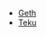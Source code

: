 * [Geth](https://github.com/meta-lite/s390x-blockchain/blob/main/ethereum/s390/geth-on-mainframe.md)
* [Teku](https://github.com/meta-lite/s390x-blockchain/blob/main/ethereum/s390/teku-on-mainframe.md)
